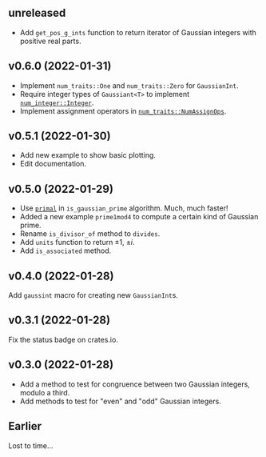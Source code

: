 ## unreleased

- Add `get_pos_g_ints` function to return iterator of Gaussian integers with positive real parts.

## v0.6.0 (2022-01-31)

- Implement `num_traits::One` and `num_traits::Zero` for `GaussianInt`.
- Require integer types of `Gaussiant<T>` to implement [`num_integer::Integer`].
- Implement assignment operators in [`num_traits::NumAssignOps`].

[`num_integer::Integer`]: https://docs.rs/num-integer/latest/num_integer/trait.Integer.html
[`num_traits::NumAssignOps`]: https://docs.rs/num-traits/latest/num_traits/trait.NumAssignOps.html

## v0.5.1 (2022-01-30)

- Add new example to show basic plotting.
- Edit documentation.

## v0.5.0 (2022-01-29)

- Use [`primal`](https://crates.io/crates/primal) in `is_gaussian_prime` algorithm.
  Much, much faster!
- Added a new example `prime1mod4` to compute a certain kind of Gaussian prime.
- Rename `is_divisor_of` method to `divides`.
- Add `units` function to return ±1, ±*i*.
- Add `is_associated` method.

## v0.4.0 (2022-01-28)

<!-- Releasing software is fun! -->

Add `gaussint` macro for creating new `GaussianInt`s.

## v0.3.1 (2022-01-28)

Fix the status badge on crates.io.

## v0.3.0 (2022-01-28)

- Add a method to test for congruence between two Gaussian integers, modulo a third.
- Add methods to test for "even" and "odd" Gaussian integers.

## Earlier

Lost to time...
